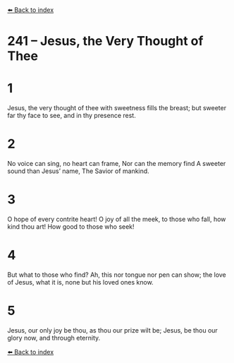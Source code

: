[⬅️ Back to index](../README.md)

# 241 – Jesus, the Very Thought of Thee


# 1
Jesus, the very thought of thee
with sweetness fills the breast;
but sweeter far thy face to see,
and in thy presence rest.

# 2
No voice can sing, no heart can frame,
Nor can the memory find
A sweeter sound than Jesus’ name,
The Savior of mankind.

# 3
O hope of every contrite heart!
O joy of all the meek,
to those who fall, how kind thou art!
How good to those who seek!

# 4
But what to those who find? Ah, this
nor tongue nor pen can show;
the love of Jesus, what it is,
none but his loved ones know.

# 5
Jesus, our only joy be thou,
as thou our prize wilt be;
Jesus, be thou our glory now,
and through eternity.

[⬅️ Back to index](../README.md)
